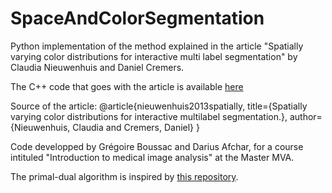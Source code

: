# SpaceAndColorSegmentation

Python implementation of the method explained in the article "Spatially varying color distributions for interactive multi label segmentation" by Claudia Nieuwenhuis and Daniel Cremers.

The C++ code that goes with the article is available [here](http://www1.icsi.berkeley.edu/~cnieuwe/code/multisegpub.zip)

Source of the article:
@article{nieuwenhuis2013spatially,
  title={Spatially varying color distributions for interactive multilabel segmentation.},
  author={Nieuwenhuis, Claudia and Cremers, Daniel}
}

Code developped by Grégoire Boussac and Darius Afchar, for a course intituled "Introduction to medical image analysis" at the Master MVA.

The primal-dual algorithm is inspired by [this repository](https://github.com/louisenaud/primal-dual).
